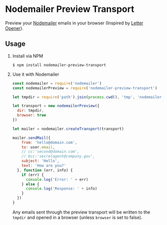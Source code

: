 # Nodemailer Preview Transport

Preview your [Nodemailer](https://github.com/andris9/Nodemailer) emails in your
browser (Inspired by [Letter Opener](https://github.com/ryanb/letter_opener)).

## Usage

1. Install via NPM

    ```
    $ npm install nodemailer-preview-transport
    ```

2. Use it with Nodemailer

    ```javascript
    const nodemailer = require('nodemailer')
    const nodemailerPreview = require('nodemailer-preview-transport')

    let tmpdir = require('path').join(process.cwd(), 'tmp', 'nodemailer')

    let transport = new nodemailerPreview({
      dir: tmpdir,
      browser: true
    })

    let mailer = nodemailer.createTransport(transport)

    mailer.sendMail({
        from: 'hello@domain.com',
        to: user.email,
        // cc:'second@domain.com',
        // bcc:'secretagent@company.gov',
        subject: 'Hello',
        text: 'How are you?'
      }, function (err, info) {
        if (err) {
          console.log('Error: ' + err)
        } else {
          console.log('Response: ' + info)
        }
      })
    }

    ```

    Any emails sent through the preview transport will be written to the
    `tmpdir` and opened in a browser (unless `browser` is set to false).
